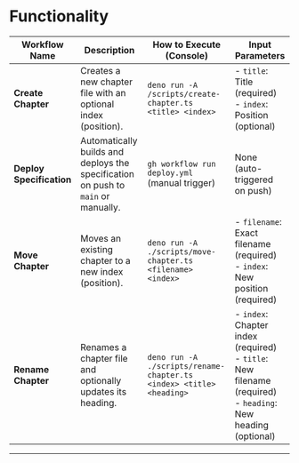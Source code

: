 # Functionality

| Workflow Name            | Description                                                                       | How to Execute (Console)                                             | Input Parameters                                                                                                     |
| ------------------------ | --------------------------------------------------------------------------------- | -------------------------------------------------------------------- | -------------------------------------------------------------------------------------------------------------------- |
| **Create Chapter**       | Creates a new chapter file with an optional index (position).                     | `deno run -A /scripts/create-chapter.ts <title> <index>`             | - `title`: Title (required) <br> - `index`: Position (optional)                                                      |
| **Deploy Specification** | Automatically builds and deploys the specification on push to `main` or manually. | `gh workflow run deploy.yml` (manual trigger)                        | None (auto-triggered on push)                                                                                        |
| **Move Chapter**         | Moves an existing chapter to a new index (position).                              | `deno run -A ./scripts/move-chapter.ts <filename> <index>`           | - `filename`: Exact filename (required) <br> - `index`: New position (required)                                      |
| **Rename Chapter**       | Renames a chapter file and optionally updates its heading.                        | `deno run -A ./scripts/rename-chapter.ts  <index> <title> <heading>` | - `index`: Chapter index (required) <br> - `title`: New filename (required) <br> - `heading`: New heading (optional) |

---
